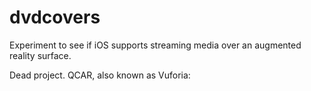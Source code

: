 # dvdcovers
Experiment to see if iOS supports streaming media over an augmented reality surface.

Dead project. QCAR, also known as Vuforia: <link>
